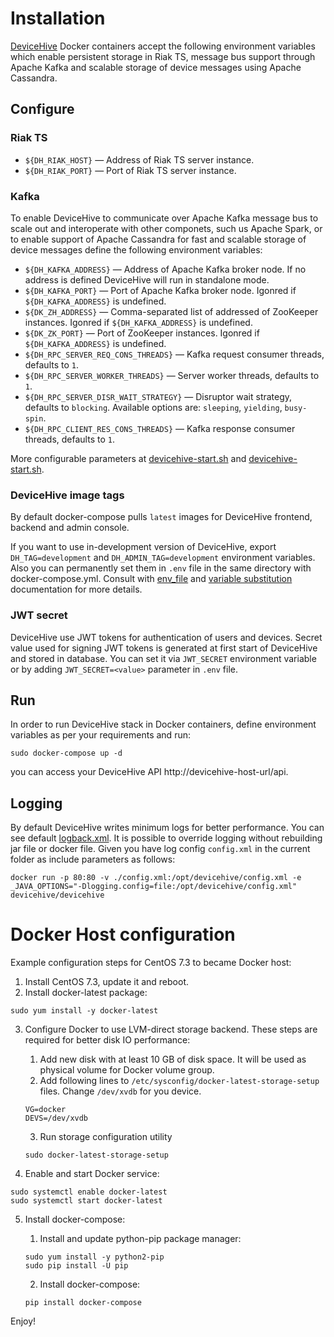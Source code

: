 # Installation
[DeviceHive](https://github.com/devicehive/devicehive-java-server) Docker containers accept the following environment variables which enable persistent storage in Riak TS, message bus support through Apache Kafka and scalable storage of device messages using Apache Cassandra.

## Configure 
### Riak TS
* ```${DH_RIAK_HOST}``` — Address of Riak TS server instance. 
* ```${DH_RIAK_PORT}``` — Port of Riak TS server instance.

### Kafka
To enable DeviceHive to communicate over Apache Kafka message bus to scale out and interoperate with other componets, such us Apache Spark, or to enable support of Apache Cassandra for fast and scalable storage of device messages define the following environment variables:
* ```${DH_KAFKA_ADDRESS}``` — Address of Apache Kafka broker node. If no address is defined DeviceHive will run in standalone mode.
* ```${DH_KAFKA_PORT}``` — Port of Apache Kafka broker node. Igonred if ```${DH_KAFKA_ADDRESS}``` is undefined.
* ```${DK_ZH_ADDRESS}``` — Comma-separated list of addressed of ZooKeeper instances. Igonred if ```${DH_KAFKA_ADDRESS}``` is undefined.
* ```${DK_ZK_PORT}``` — Port of ZooKeeper instances. Igonred if ```${DH_KAFKA_ADDRESS}``` is undefined.
* ```${DH_RPC_SERVER_REQ_CONS_THREADS}``` — Kafka request consumer threads, defaults to ```1```.
* ```${DH_RPC_SERVER_WORKER_THREADS}``` — Server worker threads, defaults to ```1```.
* ```${DH_RPC_SERVER_DISR_WAIT_STRATEGY}``` — Disruptor wait strategy, defaults to ```blocking```. Available options are: ```sleeping```, ```yielding```, ```busy-spin```.
* ```${DH_RPC_CLIENT_RES_CONS_THREADS}``` — Kafka response consumer threads, defaults to ```1```.

More configurable parameters at [devicehive-start.sh](devicehive-frontend/devicehive-start.sh) and [devicehive-start.sh](devicehive-backend/devicehive-start.sh).

### DeviceHive image tags
By default docker-compose pulls `latest` images for DeviceHive frontend, backend and admin console.

If you want to use in-development version of DeviceHive, export `DH_TAG=development` and `DH_ADMIN_TAG=development` environment variables. Also you can permanently set them in `.env` file in the same directory with docker-compose.yml. Consult with [env_file](https://docs.docker.com/compose/compose-file/#env_file) and [variable substitution](https://docs.docker.com/compose/compose-file/#variable-substitution) documentation for more details.

### JWT secret
DeviceHive use JWT tokens for authentication of users and devices. Secret value used for signing JWT tokens is generated at first start of DeviceHive and stored in database. You can set it via `JWT_SECRET` environment variable or by adding `JWT_SECRET=<value>` parameter in `.env` file.

## Run
In order to run DeviceHive stack in Docker containers, define environment variables as per your requirements and run:
```
sudo docker-compose up -d
```
you can access your DeviceHive API http://devicehive-host-url/api. 

## Logging
By default DeviceHive writes minimum logs for better performance. You can see default [logback.xml](https://github.com/devicehive/devicehive-java-server/blob/development/src/main/resources/logback.xml).
It is possible to override logging without rebuilding jar file or docker file. Given you have log config `config.xml` in the current folder as include parameters as follows:
```
docker run -p 80:80 -v ./config.xml:/opt/devicehive/config.xml -e _JAVA_OPTIONS="-Dlogging.config=file:/opt/devicehive/config.xml" devicehive/devicehive
```

# Docker Host configuration
Example configuration steps for CentOS 7.3 to became Docker host:

1. Install CentOS 7.3, update it and reboot.
2. Install docker-latest package:
```
sudo yum install -y docker-latest
```
3. Configure Docker to use LVM-direct storage backend. These steps are required for better disk IO performance:

    1. Add new disk with at least 10 GB of disk space. It will be used as physical volume for Docker volume group.
    2. Add following lines to `/etc/sysconfig/docker-latest-storage-setup` files. Change `/dev/xvdb` for you device.
    ```
    VG=docker
    DEVS=/dev/xvdb
    ```
    3. Run storage configuration utility
    ```
    sudo docker-latest-storage-setup
    ```
4. Enable and start Docker service:
```
sudo systemctl enable docker-latest
sudo systemctl start docker-latest
```
5. Install docker-compose:

    1. Install and update python-pip package manager:
    ```
    sudo yum install -y python2-pip
    sudo pip install -U pip
    ```
    2.  Install docker-compose:
    ```
    pip install docker-compose
    ```

Enjoy!
